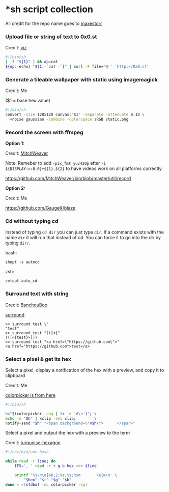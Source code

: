 # *sh script collection

All credit for the repo name goes to [maxestorr](https://github.com/maxestorr)

### Upload file or string of text to 0x0.st

Credit: [viz](https://github.com/vizs)

```sh
#!/bin/sh
[ -f "${1}" ] && op=cat
${op:-echo} "${1:-`cat -`}" | curl -F file='@-' 'http://0x0.st'
```

### Generate a tileable wallpaper with static using imagemagick

Credit: Me

($1 = base hex value)

```sh
#!/bin/sh
convert -size 128x128 canvas:"$1" -separate -attenuate 0.13 \
  +noise gaussian -combine -colorspace sRGB static.png
```

### Record the screen with ffmpeg

**Option 1:**

Credit: [MitchWeaver](https://github.com/MitchWeaver)

Note: Remeber to add `-pix_fmt yuv420p` after `-i ${DISPLAY:=:0.0}+${1},${2}` to have videos work on all platforms correctly.

https://github.com/MitchWeaver/bin/blob/master/util/record

**Option 2:**

Credit: Me

https://github.com/GaugeK/blaze

### Cd without typing cd

Instead of typing `cd dir` you can just type `dir`.
If a command exists with the name `dir` it will run that instead of cd.
You can force it to go into the dir by typing `dir/`.

bash:

    shopt -s autocd

zsh:

    setopt auto_cd

### Surround text with string

Credit: [BanchouBoo](https://github.com/BanchouBoo)

[surround](surround)

```
>> surround test \"
"test"
>> surround test "(([<{"
(([<{test}>]))
>> surround test "<a href=\"https://github.com\">"
<a href="https://github.com">test</a>
```

### Select a pixel & get its hex

Select a pixel, display a notification of the hex with a preview, and copy
it to clipboard

Credit: Me

[colorpicker is from here](https://github.com/ym1234/colorpicker)

```sh
#!/bin/sh

h="$(colorpicker -doq | tr -d '#\n')"; \
echo -n "$h" | xclip -sel clip;        \
notify-send "$h" "<span background=\"#$h\">      </span>"
```

Select a pixel and output the hex with a preview to the term

Credit: [turquoise-hexagon](https://github.com/turquoise-hexagon)

```sh
#!/usr/bin/env bash

while read -r line; do
    IFS=', ' read -r r g b hex <<< $line

    printf '%s\n\e[48;2;%s;%s;%sm       \e[m\n' \
        "$hex" "$r" "$g" "$b"
done < <(stdbuf -oL colorpicker -oq)
```
